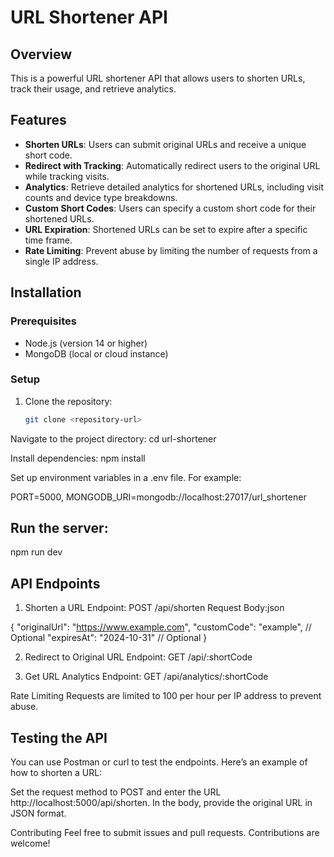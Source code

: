 # URL Shortener API

## Overview
This is a powerful URL shortener API that allows users to shorten URLs, track their usage, and retrieve analytics.

## Features
- **Shorten URLs**: Users can submit original URLs and receive a unique short code.
- **Redirect with Tracking**: Automatically redirect users to the original URL while tracking visits.
- **Analytics**: Retrieve detailed analytics for shortened URLs, including visit counts and device type breakdowns.
- **Custom Short Codes**: Users can specify a custom short code for their shortened URLs.
- **URL Expiration**: Shortened URLs can be set to expire after a specific time frame.
- **Rate Limiting**: Prevent abuse by limiting the number of requests from a single IP address.

## Installation
### Prerequisites
- Node.js (version 14 or higher)
- MongoDB (local or cloud instance)

### Setup
1. Clone the repository:
   ```bash
   git clone <repository-url>
Navigate to the project directory:
cd url-shortener

Install dependencies:
npm install

Set up environment variables in a .env file. For example:

PORT=5000,
MONGODB_URI=mongodb://localhost:27017/url_shortener

## Run the server:
npm run dev

## API Endpoints
1. Shorten a URL
Endpoint: POST /api/shorten
Request Body:json

{
    "originalUrl": "https://www.example.com",
    "customCode": "example",  // Optional
    "expiresAt": "2024-10-31"  // Optional
}

2. Redirect to Original URL
Endpoint: GET /api/:shortCode

3. Get URL Analytics
Endpoint: GET /api/analytics/:shortCode

Rate Limiting
Requests are limited to 100 per hour per IP address to prevent abuse.

## Testing the API
You can use Postman or curl to test the endpoints. Here’s an example of how to shorten a URL:

Set the request method to POST and enter the URL http://localhost:5000/api/shorten.
In the body, provide the original URL in JSON format.

Contributing
Feel free to submit issues and pull requests. Contributions are welcome!
